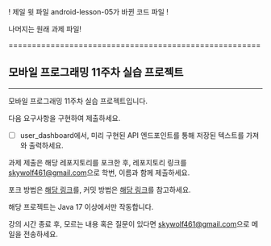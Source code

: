 ! 제일 윗 파일 android-lesson-05가 바뀐 코드 파일 !

나머지는 원래 과제 파일!

======================================================



## 모바일 프로그래밍 11주차 실습 프로젝트
<hr>
모바일 프로그래밍 11주차 실습 프로젝트입니다.

다음 요구사항을 구현하여 제출하세요.
- [ ] user_dashboard에서, 미리 구현된 API 엔드포인트를 통해 저장된 텍스트를 가져와 출력하세요.

과제 제출은 해당 레포지토리를 포크한 후, 레포지토리 링크를 [skywolf461@gmail.com](mailto://skywolf461@gmail.com)으로 학번, 이름과 함께 제출하세요.

포크 방법은 [해당 링크](https://ittrue.tistory.com/90)를, 커밋 방법은 [해당 링크](https://extbrain.tistory.com/155)를 참고하세요.

해당 프로젝트는 Java 17 이상에서만 작동합니다.

강의 시간 종료 후, 모르는 내용 혹은 질문이 있다면 [skywolf461@gmail.com](mailto://skywolf461@gmail.com)으로 메일을 전송하세요.


